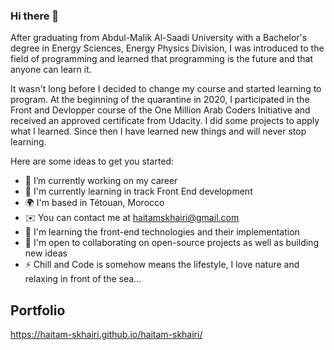 ### Hi there 👋

After graduating from Abdul-Malik Al-Saadi University with a Bachelor's degree in Energy Sciences, Energy Physics Division, I was introduced to the field of programming and learned that programming is the future and that anyone can learn it.

It wasn't long before I decided to change my course and started learning to program. At the beginning of the quarantine in 2020, I participated in the Front and Devlopper course of the One Million Arab Coders Initiative and received an approved certificate from Udacity. I did some projects to apply what I learned. Since then I have learned new things and will never stop learning.

Here are some ideas to get you started:

- 🔭 I’m currently working on my career
- 🌱 I'm currently learning in track Front End development
- 🌍  I'm based in Tétouan, Morocco
- ✉️  You can contact me at haitamskhairi@gmail.com
- 🧠  I'm learning the front-end technologies and their implementation
- 🤝  I'm open to collaborating on open-source projects as well as building new ideas
- ⚡  Chill and Code is somehow means the lifestyle, I love nature and relaxing in front of the sea...

## Portfolio
https://haitam-skhairi.github.io/haitam-skhairi/
